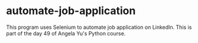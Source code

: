 # automate-job-application
This program uses Selenium to automate job application on LinkedIn. This is part of the day 49 of Angela Yu's Python course.
